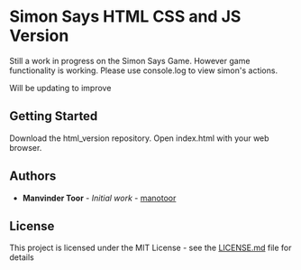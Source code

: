 # Simon Says HTML CSS and JS Version

Still a work in progress on the Simon Says Game. However game functionality is working. Please use console.log to view simon's actions.

Will be updating to improve

## Getting Started

Download the html_version repository. Open index.html with your web browser.


## Authors

* **Manvinder Toor** - *Initial work* - [manotoor](https://github.com/manotoor)

## License

This project is licensed under the MIT License - see the [LICENSE.md](LICENSE.md) file for details

